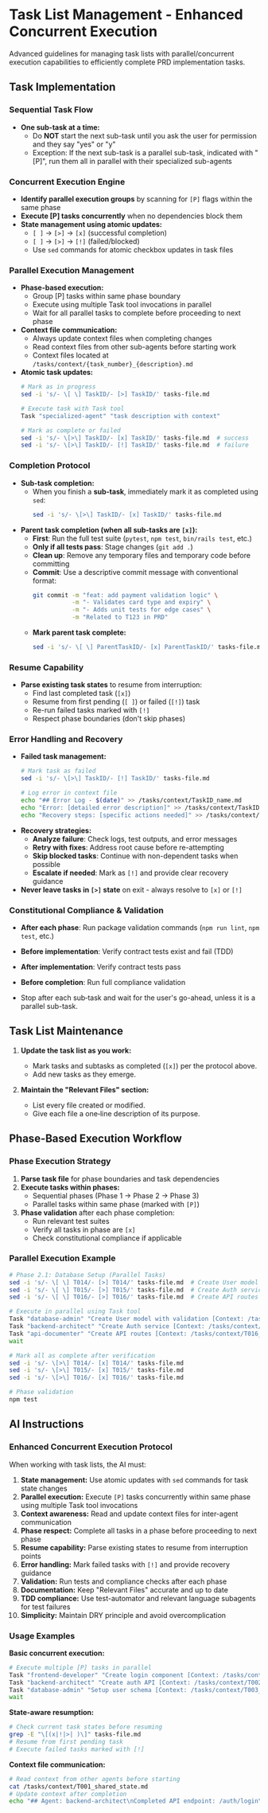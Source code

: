 # Task List Management - Enhanced Concurrent Execution

Advanced guidelines for managing task lists with parallel/concurrent execution capabilities to efficiently complete PRD implementation tasks.

## Task Implementation

### Sequential Task Flow
- **One sub-task at a time:**
  - Do **NOT** start the next sub-task until you ask the user for permission and they say "yes" or "y"
  - Exception: If the next sub-task is a parallel sub-task, indicated with "[P]", run them all in parallel with their specialized sub-agents

### Concurrent Execution Engine
- **Identify parallel execution groups** by scanning for `[P]` flags within the same phase
- **Execute [P] tasks concurrently** when no dependencies block them
- **State management using atomic updates:**
  - `[ ]` → `[>]` → `[x]` (successful completion)
  - `[ ]` → `[>]` → `[!]` (failed/blocked)
  - Use `sed` commands for atomic checkbox updates in task files

### Parallel Execution Management
- **Phase-based execution:**
  - Group [P] tasks within same phase boundary
  - Execute using multiple Task tool invocations in parallel
  - Wait for all parallel tasks to complete before proceeding to next phase
- **Context file communication:**
  - Always update context files when completing changes
  - Read context files from other sub-agents before starting work
  - Context files located at `/tasks/context/{task_number}_{description}.md`
- **Atomic task updates:**
  ```bash
  # Mark as in progress
  sed -i 's/- \[ \] TaskID/- [>] TaskID/' tasks-file.md
  
  # Execute task with Task tool
  Task "specialized-agent" "task description with context"
  
  # Mark as complete or failed
  sed -i 's/- \[>\] TaskID/- [x] TaskID/' tasks-file.md  # success
  sed -i 's/- \[>\] TaskID/- [!] TaskID/' tasks-file.md  # failure
  ```
### Completion Protocol
- **Sub-task completion:**
  - When you finish a **sub-task**, immediately mark it as completed using `sed`:
    ```bash
    sed -i 's/- \[>\] TaskID/- [x] TaskID/' tasks-file.md
    ```
- **Parent task completion (when all sub-tasks are `[x]`):**
  - **First**: Run the full test suite (`pytest`, `npm test`, `bin/rails test`, etc.)
  - **Only if all tests pass**: Stage changes (`git add .`) 
  - **Clean up**: Remove any temporary files and temporary code before committing
  - **Commit**: Use a descriptive commit message with conventional format:
    ```bash
    git commit -m "feat: add payment validation logic" \
               -m "- Validates card type and expiry" \
               -m "- Adds unit tests for edge cases" \
               -m "Related to T123 in PRD"
    ```
  - **Mark parent task complete:**
    ```bash
    sed -i 's/- \[ \] ParentTaskID/- [x] ParentTaskID/' tasks-file.md
    ```

### Resume Capability
- **Parse existing task states** to resume from interruption:
  - Find last completed task (`[x]`)
  - Resume from first pending (`[ ]`) or failed (`[!]`) task
  - Re-run failed tasks marked with `[!]`
  - Respect phase boundaries (don't skip phases)

### Error Handling and Recovery
- **Failed task management:**
  ```bash
  # Mark task as failed
  sed -i 's/- \[>\] TaskID/- [!] TaskID/' tasks-file.md
  
  # Log error in context file
  echo "## Error Log - $(date)" >> /tasks/context/TaskID_name.md
  echo "Error: [detailed error description]" >> /tasks/context/TaskID_name.md
  echo "Recovery steps: [specific actions needed]" >> /tasks/context/TaskID_name.md
  ```
- **Recovery strategies:**
  - **Analyze failure**: Check logs, test outputs, and error messages
  - **Retry with fixes**: Address root cause before re-attempting 
  - **Skip blocked tasks**: Continue with non-dependent tasks when possible
  - **Escalate if needed**: Mark as `[!]` and provide clear recovery guidance
- **Never leave tasks in `[>]` state** on exit - always resolve to `[x]` or `[!]`

### Constitutional Compliance & Validation
- **After each phase**: Run package validation commands (`npm run lint`, `npm test`, etc.)
- **Before implementation**: Verify contract tests exist and fail (TDD)
- **After implementation**: Verify contract tests pass
- **Before completion**: Run full compliance validation

- Stop after each sub‑task and wait for the user's go-ahead, unless it is a parallel sub-task.

## Task List Maintenance

1. **Update the task list as you work:**
   - Mark tasks and subtasks as completed (`[x]`) per the protocol above.
   - Add new tasks as they emerge.

2. **Maintain the "Relevant Files" section:**
   - List every file created or modified.
   - Give each file a one‑line description of its purpose.

## Phase-Based Execution Workflow

### Phase Execution Strategy
1. **Parse task file** for phase boundaries and task dependencies
2. **Execute tasks within phases:**
   - Sequential phases (Phase 1 → Phase 2 → Phase 3)
   - Parallel tasks within same phase (marked with `[P]`)
3. **Phase validation** after each phase completion:
   - Run relevant test suites
   - Verify all tasks in phase are `[x]`
   - Check constitutional compliance if applicable

### Parallel Execution Example
```bash
# Phase 2.1: Database Setup (Parallel Tasks)
sed -i 's/- \[ \] T014/- [>] T014/' tasks-file.md  # Create User model
sed -i 's/- \[ \] T015/- [>] T015/' tasks-file.md  # Create Auth service  
sed -i 's/- \[ \] T016/- [>] T016/' tasks-file.md  # Create API routes

# Execute in parallel using Task tool
Task "database-admin" "Create User model with validation [Context: /tasks/context/T014_user_model.md]" &
Task "backend-architect" "Create Auth service [Context: /tasks/context/T015_auth_service.md]" &  
Task "api-documenter" "Create API routes [Context: /tasks/context/T016_api_routes.md]" &
wait

# Mark all as complete after verification
sed -i 's/- \[>\] T014/- [x] T014/' tasks-file.md
sed -i 's/- \[>\] T015/- [x] T015/' tasks-file.md  
sed -i 's/- \[>\] T016/- [x] T016/' tasks-file.md

# Phase validation
npm test
```

## AI Instructions

### Enhanced Concurrent Execution Protocol

When working with task lists, the AI must:

1. **State management:** Use atomic updates with `sed` commands for task state changes
2. **Parallel execution:** Execute `[P]` tasks concurrently within same phase using multiple Task tool invocations
3. **Context awareness:** Read and update context files for inter-agent communication
4. **Phase respect:** Complete all tasks in a phase before proceeding to next phase
5. **Resume capability:** Parse existing states to resume from interruption points
6. **Error handling:** Mark failed tasks with `[!]` and provide recovery guidance
7. **Validation:** Run tests and compliance checks after each phase
8. **Documentation:** Keep "Relevant Files" accurate and up to date
9. **TDD compliance:** Use test-automator and relevant language subagents for test failures
10. **Simplicity:** Maintain DRY principle and avoid overcomplication

### Usage Examples

**Basic concurrent execution:**
```bash
# Execute multiple [P] tasks in parallel
Task "frontend-developer" "Create login component [Context: /tasks/context/T001_login.md]" &
Task "backend-architect" "Create auth API [Context: /tasks/context/T002_auth_api.md]" &
Task "database-admin" "Setup user schema [Context: /tasks/context/T003_user_schema.md]" &
wait
```

**State-aware resumption:**
```bash
# Check current task states before resuming
grep -E "\[(x|!|>| )\]" tasks-file.md
# Resume from first pending task
# Execute failed tasks marked with [!]
```

**Context file communication:**
```bash
# Read context from other agents before starting
cat /tasks/context/T001_shared_state.md
# Update context after completion
echo "## Agent: backend-architect\nCompleted API endpoint: /auth/login\nDatabase table: users" >> /tasks/context/T002_auth_api.md
```

